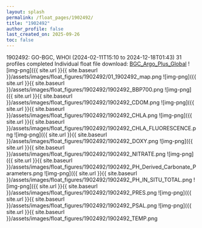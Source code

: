 ```yaml
---
layout: splash
permalink: /float_pages/1902492/
title: "1902492"
author_profile: false
last_created_on: 2025-09-26
toc: false
---
```

 
1902492: GO-BGC, WHOI (2024-02-11T15:10 to 2024-12-18T01:43)
31 profiles completed
Individual float file download: [BGC_Argo_Plus_Global](https://ftp.soest.hawaii.edu/bgc_argo_plus/Individual_Floats/outliers_removed/1902492_Sprof_processed.nc)
![img-png]({{ site.url }}{{ site.baseurl }}/assets/images/float_figures/1902492/01_1902492_map.png
![img-png]({{ site.url }}{{ site.baseurl }}/assets/images/float_figures/1902492/1902492_BBP700.png
![img-png]({{ site.url }}{{ site.baseurl }}/assets/images/float_figures/1902492/1902492_CDOM.png
![img-png]({{ site.url }}{{ site.baseurl }}/assets/images/float_figures/1902492/1902492_CHLA.png
![img-png]({{ site.url }}{{ site.baseurl }}/assets/images/float_figures/1902492/1902492_CHLA_FLUORESCENCE.png
![img-png]({{ site.url }}{{ site.baseurl }}/assets/images/float_figures/1902492/1902492_DOXY.png
![img-png]({{ site.url }}{{ site.baseurl }}/assets/images/float_figures/1902492/1902492_NITRATE.png
![img-png]({{ site.url }}{{ site.baseurl }}/assets/images/float_figures/1902492/1902492_PH_Derived_Carbonate_Parameters.png
![img-png]({{ site.url }}{{ site.baseurl }}/assets/images/float_figures/1902492/1902492_PH_IN_SITU_TOTAL.png
![img-png]({{ site.url }}{{ site.baseurl }}/assets/images/float_figures/1902492/1902492_PRES.png
![img-png]({{ site.url }}{{ site.baseurl }}/assets/images/float_figures/1902492/1902492_PSAL.png
![img-png]({{ site.url }}{{ site.baseurl }}/assets/images/float_figures/1902492/1902492_TEMP.png
